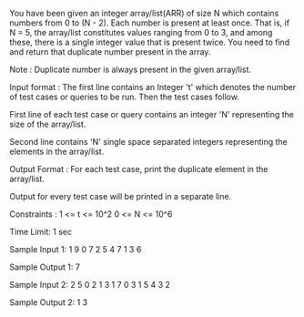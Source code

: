 You have been given an integer array/list(ARR) of size N which contains numbers from 0 to (N - 2). Each number is present at least once. That is, if N = 5, the array/list constitutes values ranging from 0 to 3, and among these, there is a single integer value that is present twice. You need to find and return that duplicate number present in the array.

Note :
Duplicate number is always present in the given array/list.

Input format :
The first line contains an Integer 't' which denotes the number of test cases or queries to be run. Then the test cases follow.

First line of each test case or query contains an integer 'N' representing the size of the array/list.

Second line contains 'N' single space separated integers representing the elements in the array/list.

Output Format :
For each test case, print the duplicate element in the array/list.

Output for every test case will be printed in a separate line.

Constraints :
1 <= t <= 10^2
0 <= N <= 10^6

Time Limit: 1 sec

Sample Input 1:
1
9
0 7 2 5 4 7 1 3 6

Sample Output 1:
7

Sample Input 2:
2
5
0 2 1 3 1
7
0 3 1 5 4 3 2

Sample Output 2:
1
3
